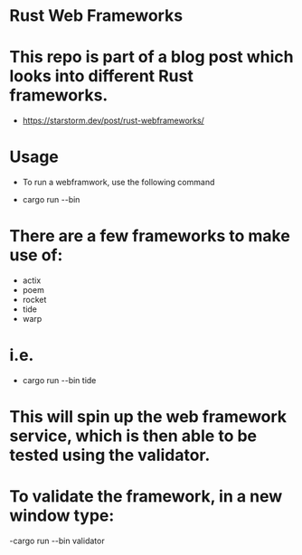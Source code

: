 # Rust Web Frameworks

# This repo is part of a blog post which looks into different Rust frameworks.

- https://starstorm.dev/post/rust-webframeworks/

# Usage

- To run a webframwork, use the following command

- cargo run --bin <framework>

# There are a few frameworks to make use of:

- actix
- poem
- rocket
- tide
- warp

# i.e.

- cargo run --bin tide

# This will spin up the web framework service, which is then able to be tested using the validator.

# To validate the framework, in a new window type:

-cargo run --bin validator
